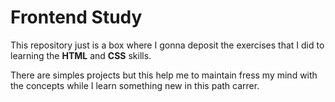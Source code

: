 # Frontend Study

This repository just is a box where I gonna deposit the exercises that I did to learning the **HTML** and **CSS** skills. 

There are simples projects but this help me to maintain fress my mind with the concepts while I learn something new in this path carrer.
